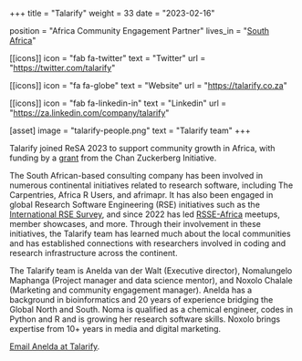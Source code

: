 +++
title = "Talarify"
weight = 33
date = "2023-02-16"

position = "Africa Community Engagement Partner"
lives_in = "[South Africa](https://www.timeanddate.com/worldclock/south-africa/cape-town)"

[[icons]]
  icon = "fab fa-twitter"
  text = "Twitter"
  url = "https://twitter.com/talarify"

[[icons]]
  icon = "fa fa-globe"
  text = "Website"
  url = "https://talarify.co.za"

[[icons]]
  icon = "fab fa-linkedin-in"
  text = "Linkedin"
  url = "https://za.linkedin.com/company/talarify"

[asset]
  image = "talarify-people.png"
  text = "Talarify team"
+++

Talarify joined ReSA 2023 to support community growth in Africa, with funding by a [grant](https://doi.org/10.5281/zenodo.7275397) from the Chan Zuckerberg Initiative.

The South African-based consulting company has been involved in numerous continental initiatives related to research software, including The Carpentries, Africa R Users, and afrimapr. It has also been engaged in global Research Software Engineering (RSE) initiatives such as the [International RSE Survey](https://github.com/softwaresaved/international-survey), and since 2022 has led [RSSE-Africa](https://rsse.africa) meetups, member showcases, and more. Through their involvement in these initiatives, the Talarify team has learned much about the local communities and has established connections with researchers involved in coding and research infrastructure across the continent.

The Talarify team is Anelda van der Walt (Executive director), Nomalungelo Maphanga (Project manager and data science mentor), and Noxolo Chalale (Marketing and community engagement manager). Anelda has a background in bioinformatics and 20 years of experience bridging the Global North and South. Noma is qualified as a chemical engineer, codes in Python and R and is growing her research software skills. Noxolo brings expertise from 10+ years in media and digital marketing.

[Email Anelda at Talarify](mailto:anelda@talarify.co.za).
